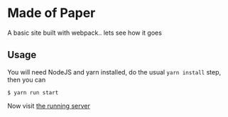 Made of Paper
=============

A basic site built with webpack.. lets see how it goes

Usage
-----

You will need NodeJS and yarn installed, do the usual `yarn install` step, then you can

    $ yarn run start

Now visit [the running server](http://localhost:8080/)
